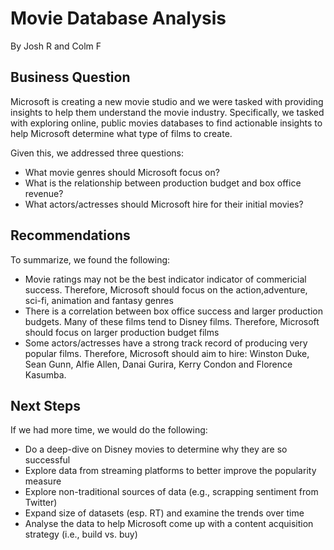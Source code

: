 # Movie Database Analysis 

By Josh R and Colm F


## Business Question

Microsoft is creating a new movie studio and we were tasked with providing insights to help them understand the movie industry. Specifically, we tasked with exploring online, public movies databases to find actionable insights to help Microsoft determine what type of films to create.

Given this, we addressed three questions:

- What movie genres should Microsoft focus on?
- What is the relationship between production budget and box office revenue?
- What actors/actresses should Microsoft hire for their initial movies?

## Recommendations

To summarize, we found the following:
    
- Movie ratings may not be the best indicator indicator of commericial success. Therefore, Microsoft should focus on the action,adventure, sci-fi, animation and fantasy genres
- There is a correlation between box office success and larger production budgets. Many of these films tend to Disney films. Therefore, Microsoft should focus on larger production budget films
- Some actors/actresses have a strong track record of producing very popular films. Therefore, Microsoft should aim to hire: Winston Duke, Sean Gunn, Alfie Allen, Danai Gurira, Kerry Condon and Florence Kasumba.

## Next Steps

If we had more time, we would do the following:
    
- Do a deep-dive on Disney movies to determine why they are so successful
- Explore data from streaming platforms to better improve the popularity measure
- Explore non-traditional sources of data (e.g., scrapping sentiment from Twitter)
- Expand size of datasets (esp. RT) and examine the trends over time
- Analyse the data to help Microsoft come up with a content acquisition strategy (i.e., build vs. buy)

